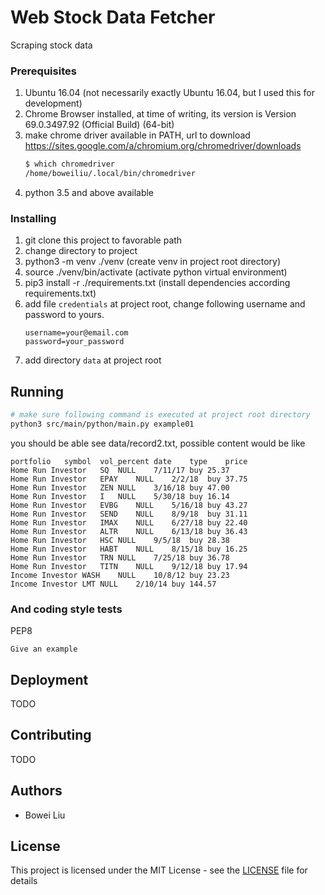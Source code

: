 # Web Stock Data Fetcher

Scraping stock data

### Prerequisites

1. Ubuntu 16.04 (not necessarily exactly Ubuntu 16.04, but I used this for development)
2. Chrome Browser installed, at time of writing, its version is Version 69.0.3497.92 (Official Build) (64-bit)
3. make chrome driver available in PATH, url to download https://sites.google.com/a/chromium.org/chromedriver/downloads
    ```bash
    $ which chromedriver
    /home/boweiliu/.local/bin/chromedriver
    ```
4. python 3.5 and above available


### Installing

1. git clone this project to favorable path
2. change directory to project
3. python3 -m venv ./venv (create venv in project root directory)
4. source ./venv/bin/activate (activate python virtual environment)         
5. pip3 install -r ./requirements.txt (install dependencies according requirements.txt)
6. add file `credentials` at project root, change following username and password to yours.
    ```properties
    username=your@email.com
    password=your_password
    ```
7. add directory `data` at project root


## Running

```bash
# make sure following command is executed at project root directory
python3 src/main/python/main.py example01
```
you should be able see data/record2.txt, possible content would be like 

```text
portfolio	symbol	vol_percent	date	type	price
Home Run Investor	SQ	NULL	7/11/17	buy	25.37
Home Run Investor	EPAY	NULL	2/2/18	buy	37.75
Home Run Investor	ZEN	NULL	3/16/18	buy	47.00
Home Run Investor	I	NULL	5/30/18	buy	16.14
Home Run Investor	EVBG	NULL	5/16/18	buy	43.27
Home Run Investor	SEND	NULL	8/9/18	buy	31.11
Home Run Investor	IMAX	NULL	6/27/18	buy	22.40
Home Run Investor	ALTR	NULL	6/13/18	buy	36.43
Home Run Investor	HSC	NULL	9/5/18	buy	28.38
Home Run Investor	HABT	NULL	8/15/18	buy	16.25
Home Run Investor	TRN	NULL	7/25/18	buy	36.78
Home Run Investor	TITN	NULL	9/12/18	buy	17.94
Income Investor	WASH	NULL	10/8/12	buy	23.23
Income Investor	LMT	NULL	2/10/14	buy	144.57

```


### And coding style tests

PEP8

```
Give an example
```

## Deployment

TODO

## Contributing

TODO

## Authors

* Bowei Liu

## License

This project is licensed under the MIT License - see the [LICENSE](LICENSE) file for details
